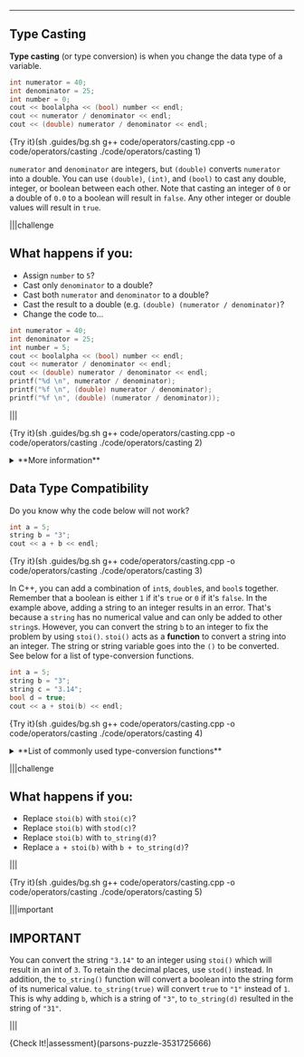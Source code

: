 ---

## Type Casting
**Type casting** (or type conversion) is when you change the data type of a variable.

```c++
int numerator = 40;
int denominator = 25;
int number = 0;
cout << boolalpha << (bool) number << endl;
cout << numerator / denominator << endl;
cout << (double) numerator / denominator << endl;
```

{Try it}(sh .guides/bg.sh g++ code/operators/casting.cpp -o code/operators/casting ./code/operators/casting 1)

`numerator` and `denominator` are integers, but `(double)` converts `numerator` into a double. You can use `(double)`, `(int)`, and `(bool)` to cast any double, integer, or boolean between each other. Note that casting an integer of `0` or a double of `0.0` to a boolean will result in `false`. Any other integer or double values will result in `true`.

|||challenge
## What happens if you:
* Assign `number` to `5`?
* Cast only `denominator` to a double?
* Cast both `numerator` and `denominator` to a double?
* Cast the result to a double (e.g. `(double) (numerator / denominator)`?
* Change the code to...
```c++
int numerator = 40;
int denominator = 25;
int number = 5;
cout << boolalpha << (bool) number << endl;
cout << numerator / denominator << endl;
cout << (double) numerator / denominator << endl;
printf("%d \n", numerator / denominator);
printf("%f \n", (double) numerator / denominator);
printf("%f \n", (double) (numerator / denominator));
```

|||

{Try it}(sh .guides/bg.sh g++ code/operators/casting.cpp -o code/operators/casting ./code/operators/casting 2)

<details><summary>**More information**</summary>If either or both numbers in C++ division are `double`s, then `double` division will occur. In the last example, `numerator` and `denominator` are both `int`s when the division takes place which results in an `int` of `1`. An integer of `1` converted to a `double` is `1.000000` but `cout` removes the decimal point and all of the trailing zeros. </details>

## Data Type Compatibility
Do you know why the code below will not work?

```c++
int a = 5;
string b = "3";
cout << a + b << endl;
```

{Try it}(sh .guides/bg.sh g++ code/operators/casting.cpp -o code/operators/casting ./code/operators/casting 3)

In C++, you can add a combination of `int`s, `double`s, and `bool`s together. Remember that a boolean is either `1` if it's `true` or `0` if it's `false`. In the example above, adding a string to an integer results in an error. That's because a `string` has no numerical value and can only be added to other `string`s. However, you can convert the string `b` to an integer to fix the problem by using `stoi()`. `stoi()` acts as a **function** to convert a string into an integer. The string or string variable goes into the `()` to be converted. See below for a list of type-conversion functions.

```c++
int a = 5;
string b = "3";
string c = "3.14";
bool d = true;
cout << a + stoi(b) << endl;
```

{Try it}(sh .guides/bg.sh g++ code/operators/casting.cpp -o code/operators/casting ./code/operators/casting 4)

<details><summary>**List of commonly used type-conversion functions**</summary><table><tr><td>**Function**</td><td>**Input Type**</td><td>**Output Type**</td><td>**Example**</tr><tr><td>`stoi()`</td><td>string</td><td>int</td><td>`stoi("10")`</td></tr><tr><td>`stod()`</td><td>string</td><td>double</td><td>`stod("12.34")`</td></tr><tr><td>`to_string()`</td><td>int, double, or boolean</td><td>string</td><td>`to_string(10)`, `to_string(12.34)`, or `to_string(false)`</td></tr></table></details>

|||challenge
## What happens if you:
* Replace `stoi(b)` with `stoi(c)`?
* Replace `stoi(b)` with `stod(c)`?
* Replace `stoi(b)` with `to_string(d)`?
* Replace `a + stoi(b)` with `b + to_string(d)`?

|||

{Try it}(sh .guides/bg.sh g++ code/operators/casting.cpp -o code/operators/casting ./code/operators/casting 5)

|||important
## IMPORTANT
You can convert the string `"3.14"` to an integer using `stoi()` which will result in an int of `3`. To retain the decimal places, use `stod()` instead. In addition, the `to_string()` function will convert a boolean into the string form of its numerical value. `to_string(true)` will convert `true` to `"1"` instead of `1`. This is why adding `b`, which is a string of `"3"`, to `to_string(d)` resulted in the string of `"31"`.

|||

{Check It!|assessment}(parsons-puzzle-3531725666)
